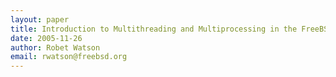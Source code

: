```yaml
---
layout: paper
title: Introduction to Multithreading and Multiprocessing in the FreeBSD SMPng Network Stack
date: 2005-11-26
author: Robet Watson
email: rwatson@freebsd.org
---
```

